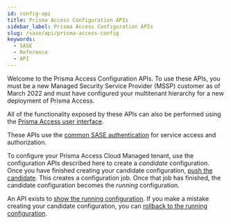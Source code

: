 ```yaml
---
id: config-api
title: Prisma Access Configuration APIs
sidebar_label: Prisma Access Configuration APIs
slug: /sase/api/prisma-access-config
keywords:
  - SASE
  - Reference
  - API
---
```


Welcome to the Prisma Access Configuration APIs. To use these APIs, you must be a new Managed
Security Service Provider (MSSP) customer as of March 2022 and must have configured your multitenant
hierarchy for a new deployment of Prisma Access.

All of the functionality exposed by these APIs can also be performed using the
[Prisma Access user interface](https://docs.paloaltonetworks.com/prisma/prisma-access/prisma-access-cloud-managed-admin.html).

These APIs use the [common SASE authentication](/sase/docs/getstarted) for service access and authorization.

To configure your Prisma Access Cloud Managed tenant, use the configuration APIs described here to
create a _candidate_ configuration. Once you have finished creating your candidate configuration,
[push the candidate](/sase/api/prisma-access-config/load-a-configuration).
This creates a configuration job. Once that job has finished, the candidate configuration becomes
the _running_ configuration.

An API exists to
[show the running configuration](/sase/api/prisma-access-config/get-a-configuration-by-version).
If you make a mistake creating your candidate configuration, you can
[rollback to the running configuration](/sase/api/prisma-access-config/rollback-to-the-running-configuration).
